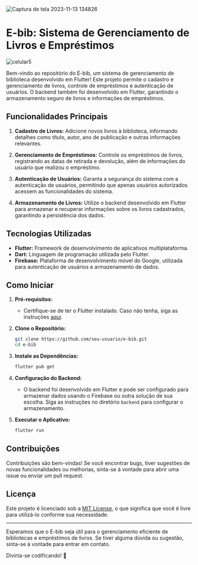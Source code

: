 ![Captura de tela 2023-11-13 134826](https://github.com/LenonSampaio/E-BIB/assets/46564907/28e859da-dbbf-41ef-abf9-32325d9e1d75)

# E-bib: Sistema de Gerenciamento de Livros e Empréstimos
![celular5](https://github.com/LenonSampaio/E-BIB/assets/46564907/7f6b379f-b6ae-4122-af7a-939b7dbe6c51)

Bem-vindo ao repositório do E-bib, um sistema de gerenciamento de biblioteca desenvolvido em Flutter! Este projeto permite o cadastro e gerenciamento de livros, controle de empréstimos e autenticação de usuários. O backend também foi desenvolvido em Flutter, garantindo o armazenamento seguro de livros e informações de empréstimos.

## Funcionalidades Principais

1. **Cadastro de Livros:** Adicione novos livros à biblioteca, informando detalhes como título, autor, ano de publicação e outras informações relevantes.

2. **Gerenciamento de Empréstimos:** Controle os empréstimos de livros, registrando as datas de retirada e devolução, além de informações do usuário que realizou o empréstimo.

3. **Autenticação de Usuários:** Garanta a segurança do sistema com a autenticação de usuários, permitindo que apenas usuários autorizados acessem as funcionalidades do sistema.

4. **Armazenamento de Livros:** Utilize o backend desenvolvido em Flutter para armazenar e recuperar informações sobre os livros cadastrados, garantindo a persistência dos dados.

## Tecnologias Utilizadas

- **Flutter:** Framework de desenvolvimento de aplicativos multiplataforma.
- **Dart:** Linguagem de programação utilizada pelo Flutter.
- **Firebase:** Plataforma de desenvolvimento móvel do Google, utilizada para autenticação de usuários e armazenamento de dados.

## Como Iniciar

1. **Pré-requisitos:**
   - Certifique-se de ter o Flutter instalado. Caso não tenha, siga as instruções [aqui](https://flutter.dev/docs/get-started/install).

2. **Clone o Repositório:**
   ```bash
   git clone https://github.com/seu-usuario/e-bib.git
   cd e-bib
   ```

3. **Instale as Dependências:**
   ```bash
   flutter pub get
   ```

4. **Configuração do Backend:**
   - O backend foi desenvolvido em Flutter e pode ser configurado para armazenar dados usando o Firebase ou outra solução de sua escolha. Siga as instruções no diretório `backend` para configurar o armazenamento.

5. **Executar o Aplicativo:**
   ```bash
   flutter run
   ```

## Contribuições

Contribuições são bem-vindas! Se você encontrar bugs, tiver sugestões de novas funcionalidades ou melhorias, sinta-se à vontade para abrir uma issue ou enviar um pull request.

## Licença

Este projeto é licenciado sob a [MIT License](LICENSE), o que significa que você é livre para utilizá-lo conforme sua necessidade.

---

Esperamos que o E-bib seja útil para o gerenciamento eficiente de bibliotecas e empréstimos de livros. Se tiver alguma dúvida ou sugestão, sinta-se à vontade para entrar em contato.

Divirta-se codificando! 🚀
